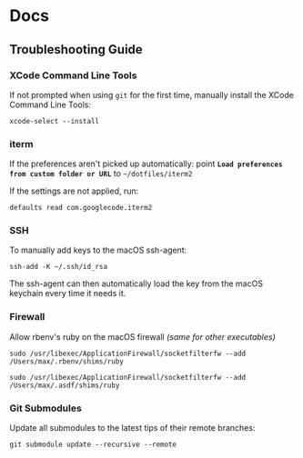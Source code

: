 # Docs

## Troubleshooting Guide

### XCode Command Line Tools

If not prompted when using `git` for the first time, manually install the XCode Command Line Tools:

	xcode-select --install

### iterm

If the preferences aren't picked up automatically: point **`Load preferences from custom folder or URL`** to `~/dotfiles/iterm2`

If the settings are not applied, run:

	defaults read com.googlecode.iterm2

### SSH

To manually add keys to the macOS ssh-agent:

    ssh-add -K ~/.ssh/id_rsa

The ssh-agent can then automatically load the key from the macOS keychain every time it needs it.

### Firewall

Allow rbenv's ruby on the macOS firewall *(same for other executables)*

    sudo /usr/libexec/ApplicationFirewall/socketfilterfw --add /Users/max/.rbenv/shims/ruby

    sudo /usr/libexec/ApplicationFirewall/socketfilterfw --add /Users/max/.asdf/shims/ruby

### Git Submodules

Update all submodules to the latest tips of their remote branches:

    git submodule update --recursive --remote
